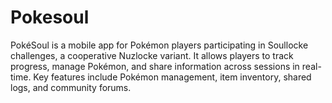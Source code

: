 # Pokesoul
PokéSoul is a mobile app for Pokémon players participating in Soullocke challenges, a cooperative Nuzlocke variant. It allows players to track progress, manage Pokémon, and share information across sessions in real-time. Key features include Pokémon management, item inventory, shared logs, and community forums.

